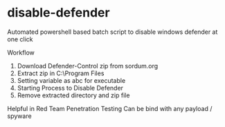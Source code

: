 # disable-defender
Automated powershell based batch script to disable windows defender at one click

Workflow
1. Download Defender-Control zip from sordum.org
2. Extract zip in C:\Program Files
3. Setting variable as abc for executable
4. Starting Process to Disable Defender
5. Remove extracted directory and zip file


Helpful in Red Team Penetration Testing
Can be bind with any payload / spyware
